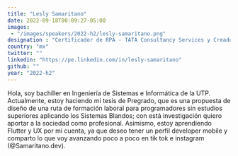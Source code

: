 ```yaml
---
title: "Lesly Samaritano"
date: 2022-09-18T00:09:27-05:00
images: 
 - "/images/speakers/2022-h2/lesly-samaritano.png"
designation : "Certificador de RPA - TATA Consultancy Services y Creadora de Contenido en Tik Tok"
country: "mx"
twitter: ""
linkedin: "https://pe.linkedin.com/in/lesly-samaritano"
github: ""
year: "2022-h2"
---
```


Hola, soy bachiller en Ingeniería de Sistemas e Informática de la UTP. Actualmente, estoy haciendo mi tesis de Pregrado, que es una propuesta de diseño de una ruta de formación laboral para programadores sin estudios superiores aplicando los Sistemas Blandos; con está investigación quiero aportar a la sociedad como profesional. Asimismo, estoy aprendiendo Flutter y UX por mi cuenta, ya que deseo tener un perfil developer mobile y comparto lo que voy avanzando poco a poco en tik tok e instagram (@Samaritano.dev).
